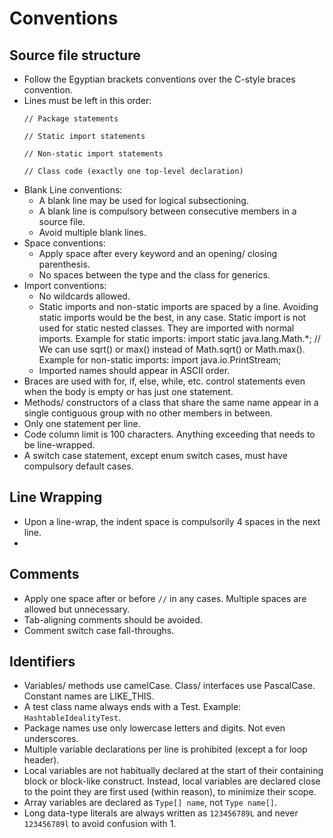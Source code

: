 # Conventions


## Source file structure

- Follow the Egyptian brackets conventions over the C-style braces convention.
- Lines must be left in this order:
  ```
  // Package statements

  // Static import statements

  // Non-static import statements

  // Class code (exactly one top-level declaration)
  ```
- Blank Line conventions:
  - A blank line may be used for logical subsectioning.
  - A blank line is compulsory between consecutive members in a source file.
  - Avoid multiple blank lines.
- Space conventions:
  - Apply space after every keyword and an opening/ closing parenthesis.
  - No spaces between the type and the class for generics.
- Import conventions:
  - No wildcards allowed.
  - Static imports and non-static imports are spaced by a line. Avoiding static imports would be the best, in any case. Static import is not used for static nested classes. They are imported with normal imports.
  Example for static imports:
        import static java.lang.Math.*;
        // We can use sqrt() or max() instead of Math.sqrt() or Math.max().
  Example for non-static imports:
        import java.io.PrintStream;
  - Imported names should appear in ASCII order.
- Braces are used with for, if, else, while, etc. control statements even when the body is empty or has just one statement.
- Methods/ constructors of a class that share the same name appear in a single contiguous group with no other members in between.
- Only one statement per line.
- Code column limit is 100 characters. Anything exceeding that needs to be line-wrapped.
- A switch case statement, except enum switch cases, must have compulsory default cases.


## Line Wrapping

- Upon a line-wrap, the indent space is compulsorily 4 spaces in the next line.
- 


## Comments

- Apply one space after or before `//` in any cases. Multiple spaces are allowed but unnecessary.
- Tab-aligning comments should be avoided.
- Comment switch case fall-throughs.


## Identifiers

- Variables/ methods use camelCase. Class/ interfaces use PascalCase. Constant names are LIKE_THIS.
- A test class name always ends with a Test. Example: `HashtableIdealityTest`.
- Package names use only lowercase letters and digits. Not even underscores.
- Multiple variable declarations per line is prohibited (except a for loop header).
- Local variables are not habitually declared at the start of their containing block or block-like construct. Instead, local variables are declared close to the point they are first used (within reason), to minimize their scope.
- Array variables are declared as `Type[] name`, not `Type name[]`.
- Long data-type literals are always written as `123456789L` and never `123456789l` to avoid confusion with 1.
